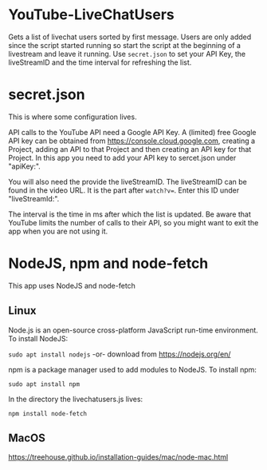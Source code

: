 # YouTube-LiveChatUsers

Gets a list of livechat users sorted by first message. Users are only added since the script started running
so start the script at the beginning of a livestream and leave it running. Use `secret.json` to set your API Key, the liveStreamID and the time interval for refreshing the list.

# secret.json

This is where some configuration lives.

API calls to the YouTube API need a Google API Key. A (limited) free Google API key can be obtained from https://console.cloud.google.com, creating a Project, adding an API to that Project and then creating an API key for that Project. In this app you need to add your API key to sercet.json under "apiKey:".

You will also need the provide the liveStreamID. The liveStreamID can be found in the video URL. It is the part after `watch?v=`. Enter this ID under "liveStreamId:". 

The interval is the time in ms after which the list is updated. Be aware that YouTube limits the number of calls to their API, so you might want to exit the app when you are not using it.

# NodeJS, npm and node-fetch

This app uses NodeJS and node-fetch

## Linux
Node.js is an open-source cross-platform JavaScript run-time environment. To install NodeJS:

`sudo apt install nodejs` -or- download from https://nodejs.org/en/

npm is a package manager used to add modules to NodeJS. To install npm:

`sudo apt install npm`

In the directory the livechatusers.js lives:

`npm install node-fetch`

## MacOS

https://treehouse.github.io/installation-guides/mac/node-mac.html





